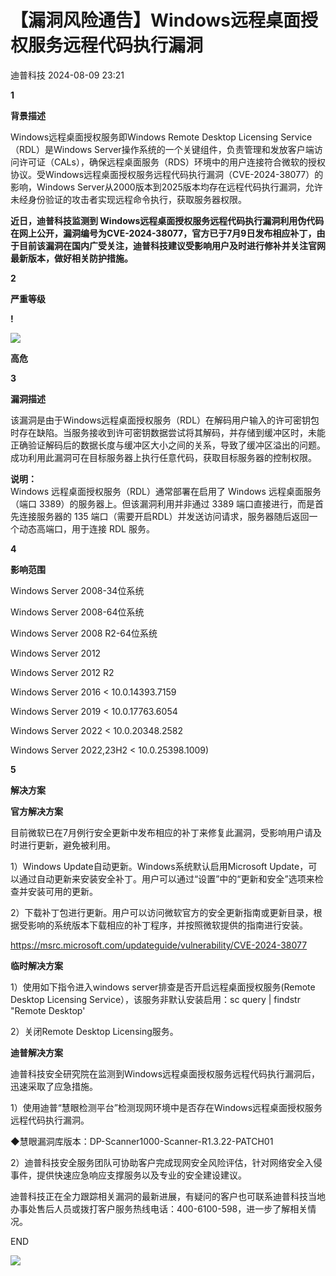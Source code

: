 #  【漏洞风险通告】Windows远程桌面授权服务远程代码执行漏洞   
 迪普科技   2024-08-09 23:21  
  
**1**  
  
**背景描述**  
  
  
Windows远程桌面授权服务即Windows Remote Desktop Licensing Service（RDL）是Windows Server操作系统的一个关键组件，负责管理和发放客户端访问许可证（CALs），确保远程桌面服务（RDS）环境中的用户连接符合微软的授权协议。受Windows远程桌面授权服务远程代码执行漏洞（CVE-2024-38077）的影响，Windows Server从2000版本到2025版本均存在远程代码执行漏洞，允许未经身份验证的攻击者实现远程命令执行，获取服务器权限。  
  
**近日，迪普科技监测到 Windows远程桌面授权服务远程代码执行漏洞利用伪代码在网上公开，漏洞编号为CVE-2024-38077，官方已于7月9日发布相应补丁，由于目前该漏洞在国内广受关注，迪普科技建议受影响用户及时进行修补并关注官网最新版本，做好相关防护措施。**  
  
**2**  
  
**严重等级**  
  
  
**!**  
  
![](https://mmbiz.qpic.cn/mmbiz_svg/0wRpPfN90ibBmpIcBichiabBf8Xs22GMcgl6E1jyW06dnITJNgf0p9CWVIX7Q4niaO2oGo9ib7yXuic26V2voicKVEyzdibqFdBw4kVW/640?wx_fmt=svg&from=appmsg "")  
  
  
**高危**  
  
  
**3**  
  
**漏洞描述**  
  
  
该漏洞是由于Windows远程桌面授权服务（RDL）在解码用户输入的许可密钥包时存在缺陷。当服务接收到许可密钥数据尝试将其解码，并存储到缓冲区时，未能正确验证解码后的数据长度与缓冲区大小之间的关系，导致了缓冲区溢出的问题。成功利用此漏洞可在目标服务器上执行任意代码，获取目标服务器的控制权限。  
  
**说明：**  
Windows 远程桌面授权服务（RDL）通常部署在启用了 Windows 远程桌面服务（端口 3389）的服务器上。但该漏洞利用并非通过 3389 端口直接进行，而是首先连接服务器的 135 端口（需要开启RDL）并发送访问请求，服务器随后返回一个动态高端口，用于连接 RDL 服务。  
  
**4**  
  
**影响范围**  
  
  
Windows Server 2008-34位系统  
  
Windows Server 2008-64位系统  
  
Windows Server 2008 R2-64位系统  
  
Windows Server 2012  
  
Windows Server 2012 R2  
  
Windows Server 2016 < 10.0.14393.7159  
  
Windows Server 2019 < 10.0.17763.6054  
  
Windows Server 2022 < 10.0.20348.2582  
  
Windows Server 2022,23H2 < 10.0.25398.1009)  
  
  
**5**  
  
**解决方案**  
  
  
**官方解决方案**  
  
目前微软已在7月例行安全更新中发布相应的补丁来修复此漏洞，受影响用户请及时进行更新，避免被利用。  
  
1）Windows Update自动更新。Windows系统默认启用Microsoft Update，可以通过自动更新来安装安全补丁。用户可以通过“设置”中的“更新和安全”选项来检查并安装可用的更新。  
  
2）下载补丁包进行更新。用户可以访问微软官方的安全更新指南或更新目录，根据受影响的系统版本下载相应的补丁程序，并按照微软提供的指南进行安装。  
  
https://msrc.microsoft.com/updateguide/vulnerability/CVE-2024-38077  
  
  
**临时解决方案**  
  
1）使用如下指令进入windows server排查是否开启远程桌面授权服务(Remote Desktop Licensing Service），该服务非默认安装启用：sc query | findstr "Remote Desktop'  
  
2）关闭Remote Desktop Licensing服务。  
  
  
**迪普解决方案**  
  
迪普科技安全研究院在监测到Windows远程桌面授权服务远程代码执行漏洞后，迅速采取了应急措施。  
  
1）使用迪普“慧眼检测平台”检测现网环境中是否存在Windows远程桌面授权服务远程代码执行漏洞。  
  
◆慧眼漏洞库版本：DP-Scanner1000-Scanner-R1.3.22-PATCH01  
  
2）迪普科技安全服务团队可协助客户完成现网安全风险评估，针对网络安全入侵事件，提供快速应急响应支撑服务以及专业的安全建设建议。  
  
迪普科技正在全力跟踪相关漏洞的最新进展，有疑问的客户也可联系迪普科技当地办事处售后人员或拨打客户服务热线电话：400-6100-598，进一步了解相关情况。  
  
END  
  
  
![](https://mmbiz.qpic.cn/sz_mmbiz_gif/X7M4u244hsxqFYraIQaA8AzNpBjxw7Chm4UqxHjutdneP3bJbhNVFVxvoeYU9OScLyZImuWLbBwDYia6gZthibiag/640?wx_fmt=gif&from=appmsg "")  
  
  
  
  
  
  

